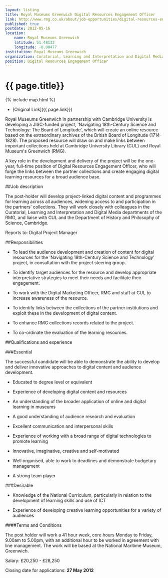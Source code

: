 ```yaml
---
layout: listing
title: Royal Museums Greenwich Digital Resources Engagement Officer
link: http://www.rmg.co.uk/about/job-opportunities/digital-resources-engagement-officer
published: true
postdate: 2012-05-16
location:
    name: Royal Museums Greenwich
    latitude: 51.48132
    longitude: -0.00477
institution: Royal Museums Greenwich
organization: Curatorial, Learning and Interpretation and Digital Media departments
position: Digital Resources Engagement Officer
---
```



# {{ page.title}}

{% include map.html %}



* [Original Link]({{ page.link}})


Royal Museums Greenwich in partnership with Cambridge University is developing a JISC-funded project, 'Navigating 18th-Century Science and Technology: The Board of Longitude', which will create an online resource based on the extraordinary archives of the British Board of Longitude (1714-1828). The proposed resource will draw on and make links between important collections held at Cambridge University Library (CUL) and Royal Museum's Greenwich (RMG). 

A key role in the development and delivery of the project will be the one-year, full-time position of Digital Resources Engagement Officer, who will forge the links between the partner collections and create engaging digital learning resources for a broad audience base.

##Job description

The post-holder will develop project-linked digital content and programmes for learning across all audiences, widening access to and participation in the partners' collections. They will work closely with colleagues in the Curatorial, Learning and Interpretation and Digital Media departments of the RMG, and liaise with CUL and the Department of History and Philosophy of Science, Cambridge. 

Reports to: Digital Project Manager

##Responsibilities

* To lead the audience development and creation of content for digital resources for the 'Navigating 18th-Century Science and Technology' project, in consultation with the project steering group.

* To identify target audiences for the resource and develop appropriate interpretative strategies to meet their needs and facilitate their engagement.

* To work with the Digital Marketing Officer, RMG and staff at CUL to increase awareness of the resource.

* To identify links between the collections of the partner institutions and exploit these in the development of digital content.

* To enhance RMG collections records related to the project.

* To co-ordinate the evaluation of the learning resources.


##Qualifications and experience

###Essential

The successful candidate will be able to demonstrate the ability to develop and deliver innovative approaches to digital content and audience development.
* Educated to degree level or equivalent

* Experience of developing digital content and resources

* An understanding of the broader application of online and digital learning in museums

* A good understanding of audience research and evaluation

* Excellent communication and interpersonal skills

* Experience of working with a broad range of digital technologies to promote learning

* Innovative, imaginative, creative and self-motivated

* Well organised, able to work to deadlines and demonstrate budgetary management

* A strong team player

###Desirable

* Knowledge of the National Curriculum, particularly in relation to the development of learning skills and use of ICT

* Experience of developing creative learning opportunities for a variety of audiences

####Terms and Conditions

The post holder will work a 41 hour week, core hours Monday to Friday, 9.00am to 5.00pm, with an additional hour to be worked in agreement with line management. The work will be based at the National Maritime Museum, Greenwich.

Salary:  &pound;20,250 - &pound;28,250

Closing date for applications: **27 May 2012**